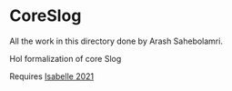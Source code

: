 # CoreSlog

All the work in this directory done by Arash Sahebolamri.

Hol formalization of core Slog

Requires [Isabelle 2021](https://isabelle.in.tum.de/index.html)
